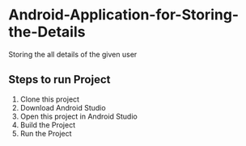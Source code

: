 # Android-Application-for-Storing-the-Details
Storing the all details of the given user

## Steps to run Project 
1. Clone this project
2. Download Android Studio
3. Open this project in Android Studio
4. Build the Project
5. Run the Project
